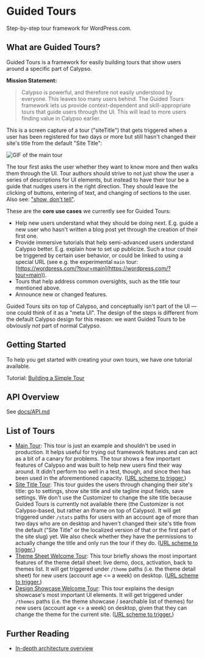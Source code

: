 # Guided Tours

Step-by-step tour framework for WordPress.com.

## What are Guided Tours?

Guided Tours is a framework for easily building tours that show users around a specific part of Calypso.

**Mission Statement:**

> Calypso is powerful, and therefore not easily understood by everyone.
This leaves too many users behind.
The Guided Tours framework lets us provide context-dependent and skill-appropriate tours that guide users through the UI.
This will lead to more users finding value in Calypso earlier.

This is a screen capture of a tour ("siteTitle") that gets triggered when a user has been registered for two days or more but still hasn't changed their site's title from the default "Site Title":

![GIF of the `main` tour](https://cldup.com/puN2s7wFw9.gif)

The tour first asks the user whether they want to know more and then walks them through the UI. Tour authors should strive to not just show the user a series of descriptions for UI elements, but instead to have their tour be a guide that nudges users in the right direction. They should leave the clicking of buttons, entering of text, and changing of sections to the user. Also see: ["show, don't tell"](https://en.wikipedia.org/wiki/Show,_don't_tell).

These are the **core use cases** we currently see for Guided Tours:

- Help new users understand what they should be doing next. E.g. guide a new user who hasn't written a blog post yet through the creation of their first one.
- Provide immersive tutorials that help semi-advanced users understand Calypso better. E.g. explain how to set up publicize. Such a tour could be triggered by certain user behavior, or could be linked to using a special URL (see e.g. the experimental `main` tour: [https://wordpress.com/?tour=main](https://wordpress.com/?tour=main)).
- Tours that help address common oversights, such as the title tour mentioned above.
- Announce new or changed features.

Guided Tours sits on top of Calypso, and conceptually isn't part of the UI — one could think of it as a "meta UI". The design of the steps is different from the default Calypso design for this reason: we want Guided Tours to be obviously *not* part of normal Calypso.

## Getting Started

To help you get started with creating your own tours, we have one tutorial available.

Tutorial: [Building a Simple Tour](docs/TUTORIAL.md)

## API Overview

See [docs/API.md](docs/API.md)

## List of Tours

- [Main Tour](tours/main-tour.js): This tour is just an example and shouldn't be used in production. It helps useful for trying out framework features and can act as a bit of a canary for problems. The tour shows a few important features of Calypso and was built to help new users find their way around. It didn't perform too well in a test, though, and since then has been used in the aforementioned capacity. ([URL scheme to trigger.](https://wordpress.com/?tour=main))
- [Site Title Tour](tours/site-title-tour.js): This tour guides the users through changing their site's title: go to settings, show site title and site tagline input fields, save settings. We don't use the Customizer to change the site title because Guided Tours is currently not available there (the Customizer is not Calypso-based, but rather an iframe on top of Calypso). It will get triggered under `/stats` paths for users with an account age of more than two days who are on desktop and haven't changed their site's title from the default ("Site Title" or the localized version of that or the first part of the site slug) yet. We also check whether they have the permissions to actually change the title and only run the tour if they do. ([URL scheme to trigger.](https://wordpress.com/stats/day/SITE_SLUG_HERE?tour=siteTitle))
- [Theme Sheet Welcome Tour](tours/theme-sheet-welcome-tour.js): This tour briefly shows the most important features of the theme detail sheet: live demo, docs, activation, back to themes list. It will get triggered under `/theme` paths (i.e. the theme detail sheet) for new users (account age <= a week) on desktop. ([URL scheme to trigger.](https://wordpress.com/theme/twentyfifteen/SITE_SLUG_HERE?tour=themeSheetWelcomeTour))
- [Design Showcase Welcome Tour](tours/design-showcase-welcome-tour.js): This tour explains the design showcase's most important UI elements. It will get triggered under `/themes` paths (i.e. the theme showcase / searchable list of themes) for new users (account age <= a week) on desktop, given that they can change the theme for the current site. ([URL scheme to trigger.](https://wordpress.com/design/SITE_SLUG_HERE?tour=designShowcaseWelcome))

## Further Reading

- [In-depth architecture overview](docs/ARCHITECTURE.md)
